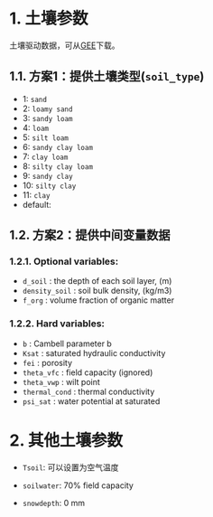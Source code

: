 # 1. 土壤参数

土壤驱动数据，可从[GEE](https://code.earthengine.google.com/2b14ec8d599d7dcaa1dedac47b261aca?noload=1)下载。

## 1.1. 方案1：提供土壤类型(`soil_type`)

- 1: `sand`
- 2: `loamy sand`
- 3: `sandy loam`
- 4: `loam`
- 5: `silt loam`
- 6: `sandy clay loam`
- 7: `clay loam`
- 8: `silty clay loam`
- 9: `sandy clay`
- 10: `silty clay`
- 11: `clay`
- default:


## 1.2. 方案2：提供中间变量数据

### 1.2.1. Optional variables:

- `d_soil`       : the depth of each soil layer, (m)
- `density_soil` : soil bulk density, (kg/m3)
- `f_org`        : volume fraction of organic matter

### 1.2.2. Hard variables: 
- `b`            : Cambell parameter b
- `Ksat`         : saturated hydraulic conductivity
- `fei`          : porosity
- `theta_vfc`    : field capacity (ignored)
- `theta_vwp`    : wilt point
- `thermal_cond` : thermal conductivity
- `psi_sat`      : water potential at saturated


# 2. 其他土壤参数

- `Tsoil`: 可以设置为空气温度

- `soilwater`: 70% field capacity

- `snowdepth`: 0 mm

